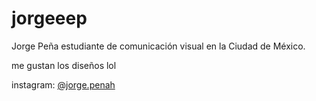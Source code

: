 # jorgeeep

Jorge Peña estudiante de comunicación visual en la Ciudad de México. 

me gustan los diseños lol

instagram: [@jorge.penah](https://www.instagram.com/jorge.penah/)